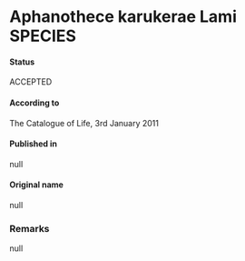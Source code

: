 # Aphanothece karukerae Lami SPECIES

#### Status
ACCEPTED

#### According to
The Catalogue of Life, 3rd January 2011

#### Published in
null

#### Original name
null

### Remarks
null